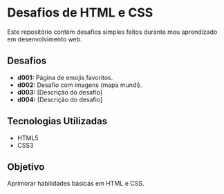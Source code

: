 # Desafios de HTML e CSS

Este repositório contém desafios simples feitos durante meu aprendizado em desenvolvimento web.

## Desafios
- **d001:** Página de emojis favoritos.
- **d002:** Desafio com imagens (mapa mundi).
- **d003:** [Descrição do desafio]  
- **d004:** [Descrição do desafio]

## Tecnologias Utilizadas
- HTML5  
- CSS3  

## Objetivo
Aprimorar habilidades básicas em HTML e CSS.
